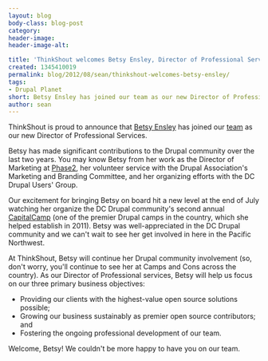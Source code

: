 ```yaml
---
layout: blog
body-class: blog-post
category:
header-image:
header-image-alt:

title: 'ThinkShout welcomes Betsy Ensley, Director of Professional Services'
created: 1345410019
permalink: blog/2012/08/sean/thinkshout-welcomes-betsy-ensley/
tags:
- Drupal Planet
short: Betsy Ensley has joined our team as our new Director of Professional Services.
author: sean
---
```

ThinkShout is proud to announce that [Betsy Ensley](http://thinkshout.com/team#betsy) has joined our [team](http://thinkshout.com/team) as our new Director of Professional Services.

Betsy has made significant contributions to the Drupal community over the last two years. You may know Betsy from her work as the Director of Marketing at [Phase2](http://www.phase2technology.com/), her volunteer service with the Drupal Association's Marketing and Branding Committee, and her organizing efforts with the DC Drupal Users' Group.

Our excitement for bringing Betsy on board hit a new level at the end of July watching her organize the DC Drupal community's second annual [CapitalCamp](http://capitalcamp.org) (one of the premier Drupal camps in the country, which she helped establish in 2011). Betsy was well-appreciated in the DC Drupal community and we can't wait to see her get involved in here in the Pacific Northwest.

At ThinkShout, Betsy will continue her Drupal community involvement (so, don't worry, you'll continue to see her at Camps and Cons across the country). As our Director of Professional services, Betsy will help us focus on our three primary business objectives:

* Providing our clients with the highest-value open source solutions possible;
* Growing our business sustainably as premier open source contributors; and
* Fostering the ongoing professional development of our team.

Welcome, Betsy! We couldn't be more happy to have you on our team.
<!--break-->
